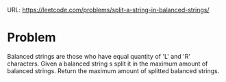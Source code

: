 URL: https://leetcode.com/problems/split-a-string-in-balanced-strings/

# Problem
Balanced strings are those who have equal quantity of 'L' and 'R' characters.
Given a balanced string s split it in the maximum amount of balanced strings.
Return the maximum amount of splitted balanced strings.
